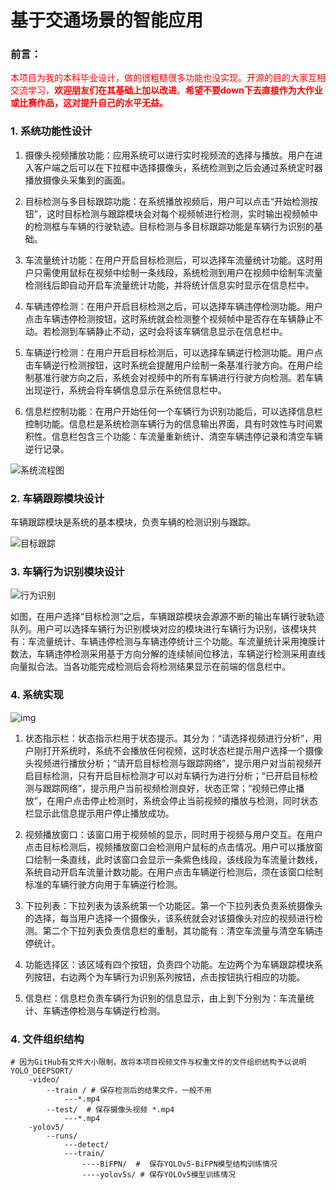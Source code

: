 # 基于交通场景的智能应用
### 前言：

<font color='red'>本项目为我的本科毕业设计，做的很粗糙很多功能也没实现。开源的目的大家互相交流学习，**欢迎朋友们在其基础上加以改进**。**希望不要down下去直接作为大作业或比赛作品，这对提升自己的水平无益。**</font>

### 1.  系统功能性设计

1. 摄像头视频播放功能：应用系统可以进行实时视频流的选择与播放。用户在进入客户端之后可以在下拉框中选择摄像头，系统检测到之后会通过系统定时器播放摄像头采集到的画面。

2. 目标检测与多目标跟踪功能：在系统播放视频后，用户可以点击“开始检测按钮”，这时目标检测与跟踪模块会对每个视频帧进行检测，实时输出视频帧中的检测框与车辆的行驶轨迹。目标检测与多目标跟踪功能是车辆行为识别的基础。

3. 车流量统计功能：在用户开启目标检测后，可以选择车流量统计功能。这时用户只需使用鼠标在视频中绘制一条线段，系统检测到用户在视频中绘制车流量检测线后即自动开启车流量统计功能，并将统计信息实时显示在信息栏中。

4. 车辆违停检测：在用户开启目标检测之后，可以选择车辆违停检测功能。用户点击车辆违停检测按钮，这时系统就会检测整个视频帧中是否存在车辆静止不动。若检测到车辆静止不动，这时会将该车辆信息显示在信息栏中。

5. 车辆逆行检测：在用户开启目标检测后，可以选择车辆逆行检测功能。用户点击车辆逆行检测按钮，这时系统会提醒用户绘制一条基准行驶方向。在用户绘制基准行驶方向之后，系统会对视频中的所有车辆进行行驶方向检测。若车辆出现逆行，系统会将车辆信息显示在系统信息栏中。

6. 信息栏控制功能：在用户开始任何一个车辆行为识别功能后，可以选择信息栏控制功能。信息栏是系统检测车辆行为的信息输出界面，具有时效性与时间累积性。信息栏包含三个功能：车流量重新统计、清空车辆违停记录和清空车辆逆行记录。

![系统流程图](\README.assets\系统流程图.png)

### 2. 车辆跟踪模块设计

车辆跟踪模块是系统的基本模块，负责车辆的检测识别与跟踪。

![目标跟踪](README.assets\目标跟踪.png)

### 3. 车辆行为识别模块设计

![行为识别](README.assets\行为识别.png)

如图，在用户选择“目标检测”之后，车辆跟踪模块会源源不断的输出车辆行驶轨迹队列。用户可以选择车辆行为识别模块对应的模块进行车辆行为识别，该模块共有：车流量统计、车辆违停检测与车辆违停统计三个功能。车流量统计采用掩膜计数法，车辆违停检测采用基于方向分解的连续帧间位移法，车辆逆行检测采用直线向量拟合法。当各功能完成检测后会将检测结果显示在前端的信息栏中。

### 4. 系统实现

![img](README.assets\img.png)

1. 状态指示栏：状态指示栏用于状态提示。其分为：“请选择视频进行分析”，用户刚打开系统时，系统不会播放任何视频，这时状态栏提示用户选择一个摄像头视频进行播放分析；“请开启目标检测与跟踪网络”，提示用户对当前视频开启目标检测，只有开启目标检测才可以对车辆行为进行分析；“已开启目标检测与跟踪网络”，提示用户当前视频检测良好，状态正常；“视频已停止播放”，在用户点击停止检测时，系统会停止当前视频的播放与检测，同时状态栏显示此信息提示用户停止播放成功。

2. 视频播放窗口：该窗口用于视频帧的显示，同时用于视频与用户交互。在用户点击目标检测后，视频播放窗口会检测用户鼠标的点击情况。用户可以播放窗口绘制一条直线，此时该窗口会显示一条紫色线段，该线段为车流量计数线，系统自动开启车流量计数功能。在用户点击车辆逆行检测后，须在该窗口绘制标准的车辆行驶方向用于车辆逆行检测。

3. 下拉列表：下拉列表为该系统第一个功能区。第一个下拉列表负责系统摄像头的选择，每当用户选择一个摄像头，该系统就会对该摄像头对应的视频进行检测。第二个下拉列表负责信息栏的重制，其功能有：清空车流量与清空车辆违停统计。

4. 功能选择区：该区域有四个按钮，负责四个功能。左边两个为车辆跟踪模块系列按钮，右边两个为车辆行为识别系列按钮，点击按钮执行相应的功能。

5. 信息栏：信息栏负责车辆行为识别的信息显示，由上到下分别为：车流量统计、车辆违停检测与车辆逆行检测。

### 4. 文件组织结构

```shell
# 因为GitHub有文件大小限制，故将本项目视频文件与权重文件的文件组织结构予以说明
YOLO_DEEPSORT/
    -video/
        --train / # 保存检测后的结果文件，一般不用
            ---*.mp4
        --test/  # 保存摄像头视频 *.mp4
            ---*.mp4
    -yolov5/
        --runs/
            ---detect/
            ---train/
                ----BiFPN/  #  保存YOLOv5-BiFPN模型结构训练情况
                ----yolov5s/ # 保存YOLOv5模型训练情况
```
